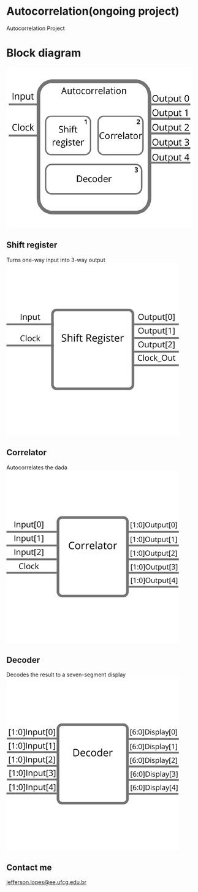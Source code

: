 # Autocorrelation(ongoing project)
 Autocorrelation Project
 
# Block diagram
![](Output_files/Diagram.png)

## Shift register
 Turns one-way input into 3-way output
 ![](Output_files/ShiftRegister.png)
 
## Correlator
 Autocorrelates the dada
 ![](Output_files/Correlator.png)
 
## Decoder
 Decodes the result to a seven-segment display
 ![](Output_files/Decoder.png)

## Contact me
 jefferson.lopes@ee.ufcg.edu.br